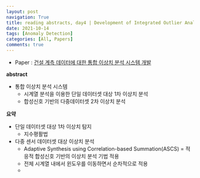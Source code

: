 ```yaml
---
layout: post
navigation: True
title: reading abstracts, day4 | Development of Integrated Outlier Analysis System for Construction Monitoring Data
date: 2021-10-14
tags: [Anomaly Detection]
categories: [All, Papers]
comments: true
---
```



- Paper : [건설 계측 데이터에 대한 통합 이상치 분석 시스템 개발](https://www.koreascience.or.kr/article/JAKO202013965594859.pdf)
  
**abstract**
- 통합 이상치 분석 시스템
	- 시계열 분석을 이용한 단일 데이터셋 대상 1차 이상치 분석
	- 합성신호 기반의 다중데이터셋 2차 이상치 분석

**요약**
- 단일 데이터셋 대상 1차 이상치 탐지
	- 지수평활법
- 다중 센서 데이터셋 대상 이상치 분석 
	- Adaptive Synthesis using Correlation-based Summation(ASCS) = 적응적 합성신호 기반의 이상치 분석 기법 적용
	- 전체 시계열 내에서 윈도우를 이동하면서 순차적으로 적용
	- 
